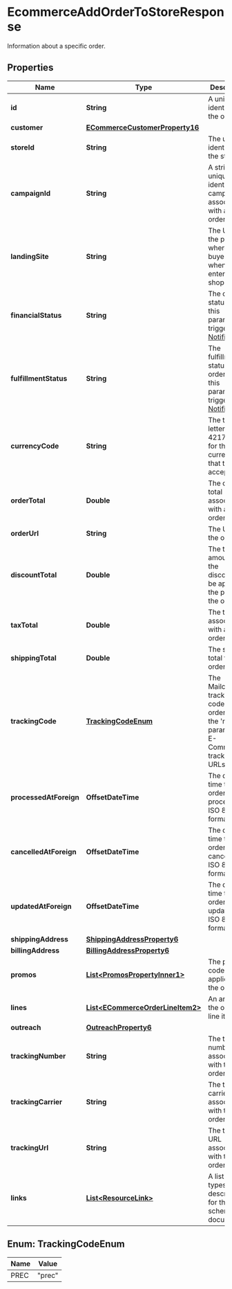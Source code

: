 

# EcommerceAddOrderToStoreResponse

Information about a specific order.

## Properties

| Name | Type | Description | Notes |
|------------ | ------------- | ------------- | -------------|
|**id** | **String** | A unique identifier for the order. |  [optional] [readonly] |
|**customer** | [**ECommerceCustomerProperty16**](ECommerceCustomerProperty16.md) |  |  [optional] |
|**storeId** | **String** | The unique identifier for the store. |  [optional] [readonly] |
|**campaignId** | **String** | A string that uniquely identifies the campaign associated with an order. |  [optional] |
|**landingSite** | **String** | The URL for the page where the buyer landed when entering the shop. |  [optional] |
|**financialStatus** | **String** | The order status. Use this parameter to trigger [Order Notifications](https://mailchimp.com/developer/marketing/docs/e-commerce/#order-notifications). |  [optional] |
|**fulfillmentStatus** | **String** | The fulfillment status for the order. Use this parameter to trigger [Order Notifications](https://mailchimp.com/developer/marketing/docs/e-commerce/#order-notifications). |  [optional] |
|**currencyCode** | **String** | The three-letter ISO 4217 code for the currency that the store accepts. |  [optional] |
|**orderTotal** | **Double** | The order total associated with an order. |  [optional] |
|**orderUrl** | **String** | The URL for the order. |  [optional] |
|**discountTotal** | **Double** | The total amount of the discounts to be applied to the price of the order. |  [optional] |
|**taxTotal** | **Double** | The tax total associated with an order. |  [optional] |
|**shippingTotal** | **Double** | The shipping total for the order. |  [optional] |
|**trackingCode** | [**TrackingCodeEnum**](#TrackingCodeEnum) | The Mailchimp tracking code for the order. Uses the &#39;mc_tc&#39; parameter in E-Commerce tracking URLs. |  [optional] |
|**processedAtForeign** | **OffsetDateTime** | The date and time the order was processed in ISO 8601 format. |  [optional] |
|**cancelledAtForeign** | **OffsetDateTime** | The date and time the order was cancelled in ISO 8601 format. |  [optional] |
|**updatedAtForeign** | **OffsetDateTime** | The date and time the order was updated in ISO 8601 format. |  [optional] |
|**shippingAddress** | [**ShippingAddressProperty6**](ShippingAddressProperty6.md) |  |  [optional] |
|**billingAddress** | [**BillingAddressProperty6**](BillingAddressProperty6.md) |  |  [optional] |
|**promos** | [**List&lt;PromosPropertyInner1&gt;**](PromosPropertyInner1.md) | The promo codes applied on the order |  [optional] |
|**lines** | [**List&lt;ECommerceOrderLineItem2&gt;**](ECommerceOrderLineItem2.md) | An array of the order&#39;s line items. |  [optional] |
|**outreach** | [**OutreachProperty6**](OutreachProperty6.md) |  |  [optional] |
|**trackingNumber** | **String** | The tracking number associated with the order. |  [optional] |
|**trackingCarrier** | **String** | The tracking carrier associated with the order. |  [optional] |
|**trackingUrl** | **String** | The tracking URL associated with the order. |  [optional] |
|**links** | [**List&lt;ResourceLink&gt;**](ResourceLink.md) | A list of link types and descriptions for the API schema documents. |  [optional] [readonly] |



## Enum: TrackingCodeEnum

| Name | Value |
|---- | -----|
| PREC | &quot;prec&quot; |



